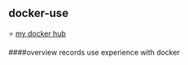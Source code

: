 ## docker-use
:star: [my docker hub](https://hub.docker.com/r/xpxu/)

####overview
records use experience with docker

